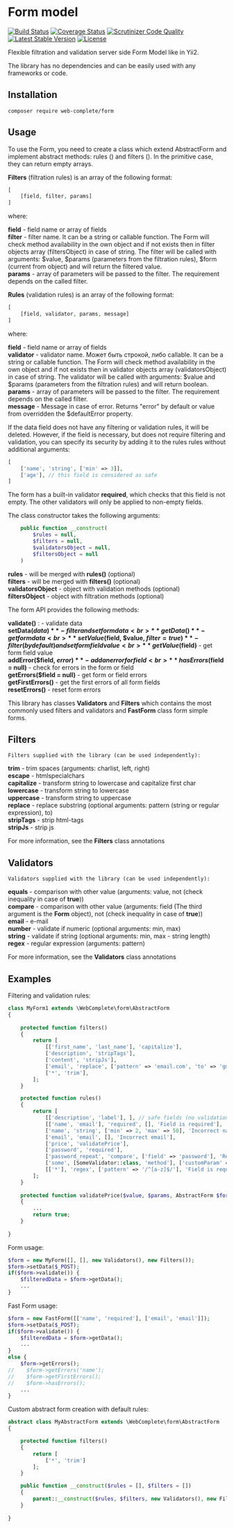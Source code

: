 # Form model

[![Build Status](https://travis-ci.org/web-complete/form.svg?branch=master)](https://travis-ci.org/web-complete/form)
[![Coverage Status](https://coveralls.io/repos/github/web-complete/form/badge.svg?branch=master)](https://coveralls.io/github/web-complete/form?branch=master)
[![Scrutinizer Code Quality](https://scrutinizer-ci.com/g/web-complete/form/badges/quality-score.png?b=master)](https://scrutinizer-ci.com/g/web-complete/form/?branch=master)
[![Latest Stable Version](https://poser.pugx.org/web-complete/form/version)](https://packagist.org/packages/web-complete/form)
[![License](https://poser.pugx.org/web-complete/form/license)](https://packagist.org/packages/web-complete/form)

Flexible filtration and validation server side Form Model like in Yii2.

The library has no dependencies and can be easily used with any frameworks or code.

## Installation

```
composer require web-complete/form
```

## Usage

To use the Form, you need to create a class which extend AbstractForm and implement abstract methods: rules () and filters (). In the primitive case, they can return empty arrays.

**Filters** (filtration rules) is an array of the following format:
```php
[
    [field, filter, params]
]
```
where:

**field** - field name or array of fields<br>
**filter** - filter name. It can be a string or callable function. The Form will check method availability in the own object and if not exists then in filter objects array (filtersObject) in case of string. The filter will be called with arguments: $value, $params (parameters from the filtration rules), $form (current from object) and will return the filtered value.<br>
**params** - array of parameters will be passed to the filter. The requirement depends on the called filter.

**Rules** (validation rules) is an array of the following format:
```php
[
    [field, validator, params, message]
]
```
where:

**field** - field name or array of fields<br>
**validator** - validator name. Может быть строкой, либо callable. It can be a string or callable function. The Form will check method availability in the own object and if not exists then in validator objects array (validatorsObject) in case of string. The validator will be called with arguments: $value and $params (parameters from the filtration rules) and will return boolean.<br>
**params** - array of parameters will be passed to the filter. The requirement depends on the called filter.<br>
**message** - Message in case of error. Returns "error" by default or value from overridden the $defaultError property.

If the data field does not have any filtering or validation rules, it will be deleted. However, if the field is necessary, but does not require filtering and validation, you can specify its security by adding it to the rules rules without additional arguments:
```php
[
    ['name', 'string', ['min' => 3]],
    ['age'], // this field is considered as safe
]
```

The form has a built-in validator **required**, which checks that this field is not empty. The other validators will only be applied to non-empty fields.

The class constructor takes the following arguments:

```php
    public function __construct(
        $rules = null,
        $filters = null,
        $validatorsObject = null,
        $filtersObject = null
    )
```

**rules** - will be merged with **rules()** (optional)<br>
**filters** - will be merged with **filters()** (optional)<br>
**validatorsObject** - object with validation methods (optional)<br>
**filtersObject** - object with filtration methods (optional)<br>

The form API provides the following methods:

**validate()** : - validate data<br>
**setData($data)** - filter and set form data<br>
**getData()** - get form data<br>
**setValue($field, $value, $filter = true)** - filter (by default) and set form field value<br>
**getValue($field)** - get form field value<br>
**addError($field, $error)** - add an error for field<br>
**hasErrors($field = null)** - check for errors in the form or field <br>
**getErrors($field = null)** - get form or field errors <br>
**getFirstErrors()** - get the first errors of all form fields <br>
**resetErrors()** - reset form errors <br>

This library has classes **Validators** and **Filters** which contains the most commonly used filters and validators and
**FastForm** class form simple forms.
 
## Filters
    Filters supplied with the library (can be used independently):

**trim** - trim spaces (arguments: charlist, left, right)<br>
**escape**  - htmlspecialchars<br>
**capitalize** - transform string to lowercase and capitalize first char<br>
**lowercase** - transform string to lowercase <br>
**uppercase** - transform string to uppercase <br>
**replace** - replace substring (optional arguments: pattern (string or regular expression), to)<br>
**stripTags** - strip html-tags <br>
**stripJs** - strip js <br>

For more information, see the **Filters** class annotations  

## Validators
    Validators supplied with the library (can be used independently):

**equals** - comparison with other value (arguments: value, not (check inequality in case of **true**))<br>
**compare** - comparison with other value (arguments: field (The third argument is the **Form** object), not (check inequality in case of **true**))<br>
**email** - e-mail <br>
**number** - validate if numeric (optional arguments: min, max) <br>
**string** - validate if string (optional arguments: min, max - string length) <br>
**regex** - regular expression (arguments: pattern) <br>

For more information, see the **Validators** class annotations  

## Examples

Filtering and validation rules:

```php
class MyForm1 extends \WebComplete\form\AbstractForm
{
    
    protected function filters()
    {
        return [
            [['first_name', 'last_name'], 'capitalize'],
            ['description', 'stripTags'],
            ['content', 'stripJs'],
            ['email', 'replace', ['pattern' => 'email.com', 'to' => 'gmail.com']],
            ['*', 'trim'],
        ];
    }

    protected function rules()
    {
        return [
            [['description', 'label'], ], // safe fields (no validation)
            [['name', 'email'], 'required', [], 'Field is required'],
            ['name', 'string', ['min' => 2, 'max' => 50], 'Incorrect name'],
            ['email', 'email', [], 'Incorrect email'],
            ['price', 'validatePrice'],
            ['password', 'required'],
            ['password_repeat', 'compare', ['field' => 'password'], 'Repeat password error'],
            ['some', [SomeValidator::class, 'method'], ['customParam' => 100], 'Incorrect'],
            [['*'], 'regex', ['pattern' => '/^[a-z]$/'], 'Field is required'],
        ];
    }
    
    protected function validatePrice($value, $params, AbstractForm $form)
    {
        ...
        return true;
    }
    
}
```

Form usage:

```php
$form = new MyForm([], [], new Validators(), new Filters());
$form->setData($_POST);
if($form->validate()) {
    $filteredData = $form->getData();
    ...
}
```

Fast Form usage:

```php
$form = new FastForm([['name', 'required'], ['email', 'email']]);
$form->setData($_POST);
if($form->validate()) {
    $filteredData = $form->getData();
    ...
}
else {
    $form->getErrors();
//    $form->getErrors('name');
//    $form->getFirstErrors();
//    $form->hasErrors();
    ...
}
```

Custom abstract form creation with default rules:
 
```php
abstract class MyAbstractForm extends \WebComplete\form\AbstractForm
{

    protected function filters()
    {
        return [
            ['*', 'trim'] 
        ];
    }

    public function __construct($rules = [], $filters = [])
    {
        parent::__construct($rules, $filters, new Validators(), new Filters();
    }
    
}
```